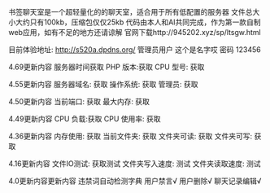 书签聊天室是一个超轻量化的的聊天室，适合用于所有低配置的服务器
文件总大小大约只有100kb，压缩包仅仅25kb
代码由本人和AI共同完成，作为第一款自制web应用，如有不足的地方还请谅解
官网下载http://945202.xyz/sp/ltsgw.html

目前体验地址:
http://s520a.dpdns.org/
管理员用户
这个是名字哎
密码
123456

4.69更新内容
服务器时间获取
PHP 版本:获取
CPU 型号: 获取

4.55更新内容
服务器域名: 获取
操作系统: 获取
管理员: 获取

4.50更新内容
当前端口: 获取
最大内存: 获取

4.49更新内容
CPU 负载:获取
CPU 使用率: 获取

4.36更新内容
内存使用: 获取
当前文件夹: 获取
文件夹可读: 获取
文件夹可写: 获取

4.16更新内容
文件IO测试: 获取测试
文件夹写入速度: 测试
文件夹读取速度: 测试

4.0更新内容更新内容
违禁词自动检测字典
用户禁言√
用户删除√
聊天记录编辑√
